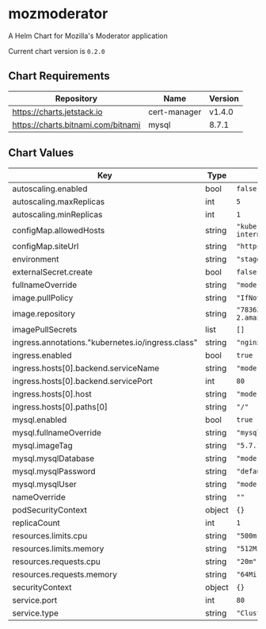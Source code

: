 mozmoderator
============
A Helm Chart for Mozilla's Moderator application

Current chart version is `0.2.0`



## Chart Requirements

| Repository | Name | Version |
|------------|------|---------|
| https://charts.jetstack.io | cert-manager | v1.4.0 |
| https://charts.bitnami.com/bitnami | mysql | 8.7.1 |

## Chart Values

| Key | Type | Default | Description |
|-----|------|---------|-------------|
| autoscaling.enabled | bool | `false` |  |
| autoscaling.maxReplicas | int | `5` |  |
| autoscaling.minReplicas | int | `1` |  |
| configMap.allowedHosts | string | `"kube-internal.cluster.local,cluster.local"` |  |
| configMap.siteUrl | string | `"https://moderator.mozilla.org"` |  |
| environment | string | `"stage"` |  |
| externalSecret.create | bool | `false` |  |
| fullnameOverride | string | `"moderator"` |  |
| image.pullPolicy | string | `"IfNotPresent"` |  |
| image.repository | string | `"783633885093.dkr.ecr.us-west-2.amazonaws.com/moderator"` |  |
| imagePullSecrets | list | `[]` |  |
| ingress.annotations."kubernetes.io/ingress.class" | string | `"nginx-moderator"` |  |
| ingress.enabled | bool | `true` |  |
| ingress.hosts[0].backend.serviceName | string | `"moderator"` |  |
| ingress.hosts[0].backend.servicePort | int | `80` |  |
| ingress.hosts[0].host | string | `"moderator.mozilla.org"` |  |
| ingress.hosts[0].paths[0] | string | `"/"` |  |
| mysql.enabled | bool | `true` |  |
| mysql.fullnameOverride | string | `"mysql"` |  |
| mysql.imageTag | string | `"5.7.14"` |  |
| mysql.mysqlDatabase | string | `"moderator"` |  |
| mysql.mysqlPassword | string | `"defaultpassword"` |  |
| mysql.mysqlUser | string | `"moderator"` |  |
| nameOverride | string | `""` |  |
| podSecurityContext | object | `{}` |  |
| replicaCount | int | `1` |  |
| resources.limits.cpu | string | `"500m"` |  |
| resources.limits.memory | string | `"512Mi"` |  |
| resources.requests.cpu | string | `"20m"` |  |
| resources.requests.memory | string | `"64Mi"` |  |
| securityContext | object | `{}` |  |
| service.port | int | `80` |  |
| service.type | string | `"ClusterIP"` |  |
